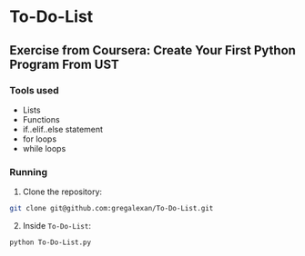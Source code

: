 # To-Do-List
## Exercise from Coursera: Create Your First Python Program From UST

### Tools used
* Lists
* Functions
* if..elif..else statement
* for loops
* while loops

### Running
1. Clone the repository:
```sh
git clone git@github.com:gregalexan/To-Do-List.git
```
2. Inside `To-Do-List`:
```sh
python To-Do-List.py
```
